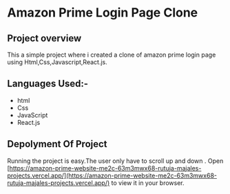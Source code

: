 # Amazon Prime Login Page Clone

## Project overview

This a simple project where i created a clone of amazon prime login page using Html,Css,Javascript,React.js.

## Languages Used:-

* html
* Css
* JavaScript
* React.js

## Depolyment Of Project
Running the project is easy.The user only have to scroll up and down .
Open [https://amazon-prime-website-me2c-63m3mwx68-rutuja-majales-projects.vercel.app/](https://amazon-prime-website-me2c-63m3mwx68-rutuja-majales-projects.vercel.app/) to view it in your browser.

